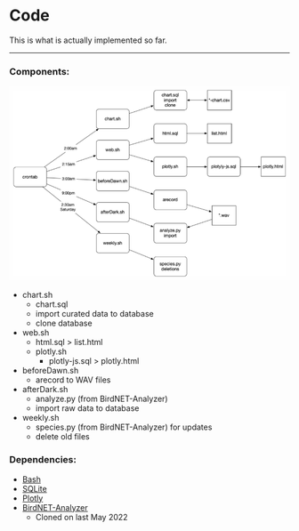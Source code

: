 # Code

This is what is actually implemented so far.

---

### Components:

![Execution](./execution.png)

* chart.sh
  * chart.sql
  * import curated data to database
  * clone database
* web.sh
  * html.sql > list.html
  * plotly.sh
    * plotly-js.sql > plotly.html
* beforeDawn.sh
  * arecord to WAV files
* afterDark.sh
  * analyze.py (from BirdNET-Analyzer)
  * import raw data to database
* weekly.sh
  * species.py (from BirdNET-Analyzer) for updates
  * delete old files

### Dependencies:

* [Bash](https://en.wikipedia.org/wiki/Bash_(Unix_shell))
* [SQLite](https://sqlite.org/)
* [Plotly](https://plotly.com/javascript/)
* [BirdNET-Analyzer](https://github.com/kahst/BirdNET-Analyzer)
  * Cloned on last May 2022
